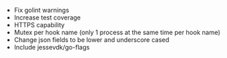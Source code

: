 * Fix golint warnings
* Increase test coverage
* HTTPS capability
* Mutex per hook name (only 1 process at the same time per hook name)
* Change json fields to be lower and underscore cased
* Include jessevdk/go-flags
